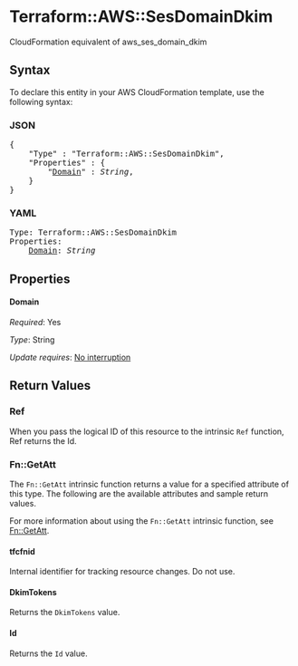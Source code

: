 # Terraform::AWS::SesDomainDkim

CloudFormation equivalent of aws_ses_domain_dkim

## Syntax

To declare this entity in your AWS CloudFormation template, use the following syntax:

### JSON

<pre>
{
    "Type" : "Terraform::AWS::SesDomainDkim",
    "Properties" : {
        "<a href="#domain" title="Domain">Domain</a>" : <i>String</i>,
    }
}
</pre>

### YAML

<pre>
Type: Terraform::AWS::SesDomainDkim
Properties:
    <a href="#domain" title="Domain">Domain</a>: <i>String</i>
</pre>

## Properties

#### Domain

_Required_: Yes

_Type_: String

_Update requires_: [No interruption](https://docs.aws.amazon.com/AWSCloudFormation/latest/UserGuide/using-cfn-updating-stacks-update-behaviors.html#update-no-interrupt)

## Return Values

### Ref

When you pass the logical ID of this resource to the intrinsic `Ref` function, Ref returns the Id.

### Fn::GetAtt

The `Fn::GetAtt` intrinsic function returns a value for a specified attribute of this type. The following are the available attributes and sample return values.

For more information about using the `Fn::GetAtt` intrinsic function, see [Fn::GetAtt](https://docs.aws.amazon.com/AWSCloudFormation/latest/UserGuide/intrinsic-function-reference-getatt.html).

#### tfcfnid

Internal identifier for tracking resource changes. Do not use.

#### DkimTokens

Returns the <code>DkimTokens</code> value.

#### Id

Returns the <code>Id</code> value.

